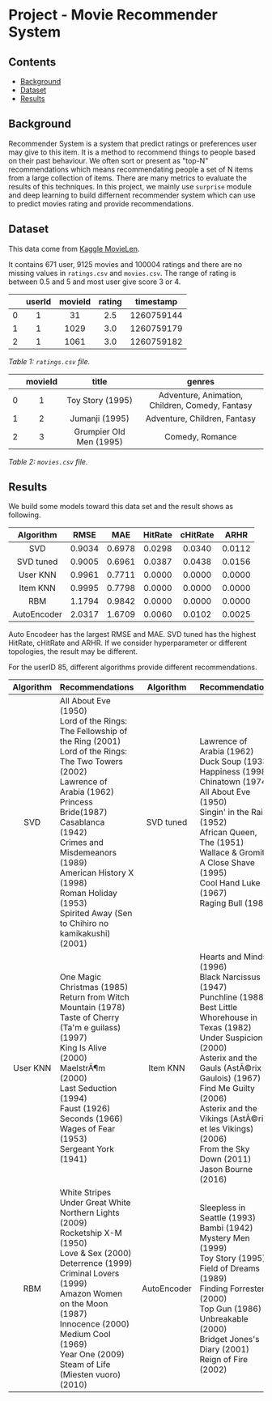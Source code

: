 # Project - Movie Recommender System

## Contents
* [Background](#background)
* [Dataset](#dataset)
* [Results](#results)

## Background
Recommender System is a system that predict ratings or preferences user may give to this item. It is a method to recommend things to people based on their past behaviour. We often sort or present as "top-N" recommendations which means recommendating people a set of N items from a large collection of items. There are many metrics to evaluate the results of this techniques. In this project, we mainly use `surprise` module and deep learning to build differnent recommender system which can use to predict movies rating and provide recommendations.

## Dataset
This data come from [Kaggle MovieLen](https://www.kaggle.com/snehal1409/movielens). 

It contains 671 user, 9125 movies and 100004 ratings and there are no missing values in `ratings.csv` and `movies.csv`. The range of rating is between 0.5 and 5 and most user give score 3 or 4.

|   |userId	|movieId |rating	|timestamp |
|:-:|:-----:|:------:|:------:|:--------:|
|0	|1	    |31	     |2.5     |1260759144|
|1	|1	    |1029	   |3.0     |1260759179|
|2	|1	    |1061	   |3.0     |1260759182|

<em>Table 1: `ratings.csv` file.</em>

|   |movieId|title                    |genres                                         |
|:-:|:-----:|:-----------------------:|:---------------------------------------------:|
|0  |1      |Toy Story (1995)         |Adventure, Animation, Children, Comedy, Fantasy|
|1  |2      |Jumanji (1995)           |Adventure, Children, Fantasy                   |
|2  |3      |Grumpier Old Men (1995)  |Comedy, Romance                                |

<em>Table 2: `movies.csv` file.</em>

## Results
We build some models toward this data set and the result shows as following.

|Algorithm  |RMSE      |MAE       |HitRate   |cHitRate  |ARHR      |
|  :----:   |  :----:  |  :----:  |  :----:  |  :----:  |  :----:  |
|SVD        |0.9034    |0.6978    |0.0298    |0.0340    |0.0112    |
|SVD tuned  |0.9005    |0.6961    |0.0387    |0.0438    |0.0156    |
|User KNN   |0.9961    |0.7711    |0.0000    |0.0000    |0.0000    |
|Item KNN   |0.9995    |0.7798    |0.0000    |0.0000    |0.0000    |
|RBM        |1.1794    |0.9842    |0.0000    |0.0000    |0.0000    |
|AutoEncoder|2.0317    |1.6709    |0.0060    |0.0102    |0.0025    |

Auto Encodeer has the largest RMSE and MAE. SVD tuned has the highest HitRate, cHitRate and ARHR. If we consider hyperparameter or different topologies, the result may be different.

For the userID 85, different algorithms provide different recommendations.


|Algorithm  |Recommendations   |Algorithm  |Recommendations   |
|  :----:   |:----             |  :----:   |:----             |
|SVD        |All About Eve (1950) <br> Lord of the Rings: The Fellowship of the Ring (2001) <br> Lord of the Rings: The Two Towers (2002) <br> Lawrence of Arabia (1962) <br> Princess Bride(1987) <br> Casablanca (1942) <br> Crimes and Misdemeanors (1989) <br> American History X (1998) <br> Roman Holiday (1953) <br> Spirited Away (Sen to Chihiro no kamikakushi) (2001)|SVD tuned  |Lawrence of Arabia (1962) <br> Duck Soup (1933) <br> Happiness (1998) <br> Chinatown (1974) <br> All About Eve (1950) <br> Singin' in the Rain (1952) <br> African Queen, The (1951) <br> Wallace & Gromit: A Close Shave (1995) <br> Cool Hand Luke (1967) <br> Raging Bull (1980) |
|User KNN   |One Magic Christmas (1985) <br> Return from Witch Mountain (1978) <br> Taste of Cherry (Ta'm e guilass) (1997) <br> King Is Alive (2000) <br> MaelstrÃ¶m (2000)<br> Last Seduction (1994)<br> Faust (1926) <br> Seconds (1966) <br> Wages of Fear (1953) <br> Sergeant York (1941) |Item KNN   | Hearts and Minds (1996) <br> Black Narcissus (1947) <br> Punchline (1988) <br> Best Little Whorehouse in Texas (1982) <br> Under Suspicion (2000) <br> Asterix and the Gauls (AstÃ©rix le Gaulois) (1967) <br> Find Me Guilty (2006) <br> Asterix and the Vikings (AstÃ©rix et les Vikings) (2006) <br> From the Sky Down (2011) <br> Jason Bourne (2016) |
|RBM        |White Stripes Under Great White Northern Lights (2009) <br> Rocketship X-M (1950) <br> Love & Sex (2000) <br> Deterrence (1999) <br> Criminal Lovers (1999) <br> Amazon Women on the Moon (1987) <br> Innocence (2000) <br> Medium Cool (1969) <br> Year One (2009) <br> Steam of Life (Miesten vuoro) (2010) |AutoEncoder | Sleepless in Seattle (1993) <br> Bambi (1942) <br> Mystery Men (1999) <br> Toy Story (1995) <br> Field of Dreams (1989) <br> Finding Forrester (2000) <br> Top Gun (1986) <br> Unbreakable (2000) <br> Bridget Jones's Diary (2001) <br> Reign of Fire (2002)|
